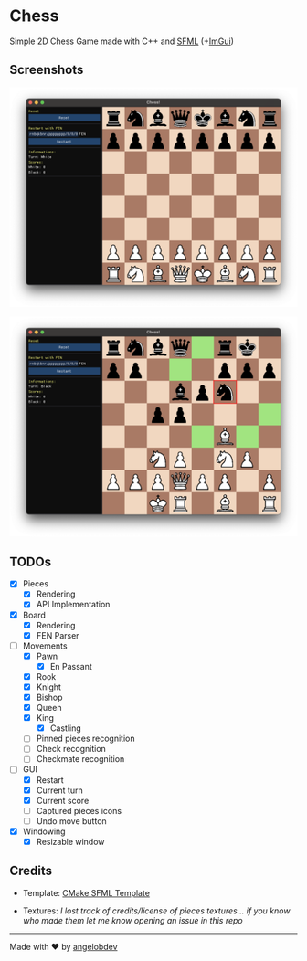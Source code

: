 # Chess

Simple 2D Chess Game made with C++ and [SFML](https://github.com/SFML/SFML) (+[ImGui](https://github.com/SFML/imgui-sfml))

## Screenshots

![Starting](.github/screenshots/screenshot1.png)

![Random FEN](.github/screenshots/screenshot2.png)

## TODOs

- [x] Pieces
  - [x] Rendering
  - [x] API Implementation
- [x] Board
  - [x] Rendering
  - [x] FEN Parser
- [ ] Movements
  - [x] Pawn
    - [x] En Passant
  - [x] Rook
  - [x] Knight
  - [x] Bishop
  - [x] Queen
  - [x] King
    - [x] Castling
  - [ ] Pinned pieces recognition
  - [ ] Check recognition
  - [ ] Checkmate recognition
- [ ] GUI
  - [x] Restart
  - [x] Current turn
  - [x] Current score
  - [ ] Captured pieces icons
  - [ ] Undo move button
- [x] Windowing
  - [x] Resizable window

## Credits

- Template: [CMake SFML Template](https://github.com/SFML/cmake-sfml-project)

- Textures: *I lost track of credits/license of pieces textures... if you know who made them let me know opening an issue in this repo*

---

Made with ❤️ by [angelobdev](https://github.com/angelobdev)
